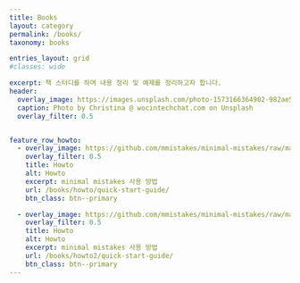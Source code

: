 ```yaml
---
title: Books
layout: category
permalink: /books/
taxonomy: books

entries_layout: grid
#classes: wide

excerpt: 책 스터디를 하며 내용 정리 및 예제를 정리하고자 합니다.
header:
  overlay_image: https://images.unsplash.com/photo-1573166364902-982ae58a27ae?ixlib=rb-1.2.1&ixid=eyJhcHBfaWQiOjEyMDd9&auto=format&fit=crop&w=500&q=60
  caption: Photo by Christina @ wocintechchat.com on Unsplash
  overlay_filter: 0.5


feature_row_howto:
  - overlay_image: https://github.com/mmistakes/minimal-mistakes/raw/master/screenshot.png
    overlay_filter: 0.5
    title: Howto
    alt: Howto
    excerpt: minimal mistakes 사용 방법
    url: /books/howto/quick-start-guide/
    btn_class: btn--primary

  - overlay_image: https://github.com/mmistakes/minimal-mistakes/raw/master/screenshot-layouts.png
    overlay_filter: 0.5
    title: Howto
    alt: Howto
    excerpt: minimal mistakes 사용 방법
    url: /books/howto2/quick-start-guide/
    btn_class: btn--primary
---
```


<!-- # 설명서
{% include feature_row.html id="feature_row_howto" %} -->